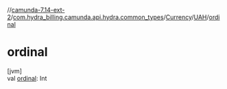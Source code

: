 //[camunda-7.14-ext-2](../../../../index.md)/[com.hydra_billing.camunda.api.hydra.common_types](../../index.md)/[Currency](../index.md)/[UAH](index.md)/[ordinal](ordinal.md)

# ordinal

[jvm]\
val [ordinal](ordinal.md): Int
